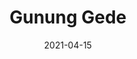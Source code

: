 ---
layout: post
title: "Gunung Gede"
description: "Gunung Gede description"
location: 'Bogor'
province: 'Jawa Barat'
mdpl: 2958
picture: '/images/adventure/rinjani/20210529_103137.jpg'
hikingdate: 'maret 2021'
nfi: false
date: 2021-04-15
summit: true
categories: 'hiking'
inreview: true
tags: [hiking, adventure, gede]
permalink: /gede
comments: true
share: true
hidden: true
---